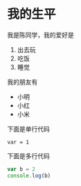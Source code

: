 # 我的生平

我是陈同学，我的爱好是

1. 出去玩
2. 吃饭
3. 睡觉

我的朋友有

* 小明
* 小红
* 小米

下面是单行代码

    var = 1
    
下面是多行代码

```javascript
var b = 2
console.log(b)
```
